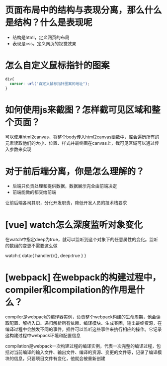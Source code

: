 # 页面布局中的结构与表现分离，那么什么是结构？什么是表现呢

- 结构是html，定义网页的布局
- 表现是css，定义网页的视觉效果

# 怎么自定义鼠标指针的图案

```css
div{
  cursor: url("自定义鼠标指针图案的地址");
}
```

# 如何使用js来截图？怎样截可见区域和整个页面？

可以使用html2canvas，将整个body传入html2canvas函数中，库会遍历所有的元素读取他们的大小、位置、样式并最终画在canvas上，截可见区域可以通过传入参数来实现

# 对于前后端分离，你是怎么理解的？

- 后端只负责处理和提供数据，数据展示完全由前端决定
- 前端能做的都交给前端

让前后端各司其职，分化开发职责，降低开发人员的技术栈要求

# [vue] watch怎么深度监听对象变化

在watch中指定deep为true，就可以监听到这个对象下的任意属性的变化。监听的数组的变更不需要这么做

watch:{
 data:{
  handler(){},
  deep:true
 }
}

# [webpack] 在webpack的构建过程中，compiler和compilation的作用是什么？


compiler是webpack的编译器实例，负责整个webpack构建的生命周期，他会读取配置、解析入口、递归解析所有依赖、编译模块、生成春困，输出最终资源，在编译过程中会触发不同的事件，插件可以监听这些事件来执行相应的操作。它记录这构建过程中webpack环境和配置信息

compilation是webpack一次构建过程的编译实例，代表一次完整的编译过程，包括对当前编译的输入文件、输出文件、编译的资源、变更的文件等，记录了编译模块的信息，只要项目文件有变化，他就会被重新创建
